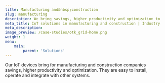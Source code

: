 ```yaml
---
title: Manufacturing and&nbsp;construction
slug: manufacturing
description: We bring savings, higher productivity and optimization to manufacturing and construction companies.
meta_title: IoT solutions in manufacturing and construction | Industry 4.0
meta_description: 
image_preview: /case-studies/otk_grid-home.png
weight: 1
menu:
    main:
        parent: 'Solutions'
---
```


Our IoT devices bring for manufacturing and construction companies savings, higher productivity and optimization. They are easy to install, operate and integrate with other systems.